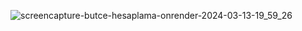 ![screencapture-butce-hesaplama-onrender-2024-03-13-19_59_26](https://github.com/utkbkts/budget-execution/assets/126083466/8bff39bd-477d-4189-9022-f5dc8e9e21a4)
